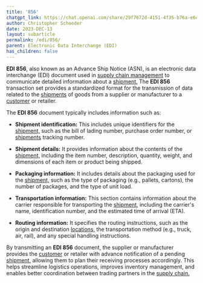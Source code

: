 ```yaml
---
title: '856'
chatgpt_link: https://chat.openai.com/share/29f7672d-4151-4f35-b76a-e6c245c7d3f6
author: Christopher Schoeder
date: 2023-DEC-13
layout: subarticle
permalink: /edi/856/
parent: Electronic Data Interchange (EDI)
has_children: false
---
```


**EDI 856**, also known as an Advance Ship Notice (ASN), is an electronic data interchange (EDI) document used in <a href="/glossery/supply-chain">supply chain management</a> to communicate detailed information about a <a href="/glossery/shipments">shipment.</a> The **EDI 856** transaction set provides a standardized format for the transmission of data related to the <a href="/glossery/shipments">shipments</a> of goods from a supplier or manufacturer to a <a href="/parties/customers">customer</a> or retailer.

The **EDI 856** document typically includes information such as:

- **Shipment identification:** This includes unique identifiers for the <a href="/glossery/shipments">shipment,</a> such as the bill of lading number, purchase order number, or <a href="/glossery/shipments">shipments</a> tracking number.

- **Shipment details:** It provides information about the contents of the <a href="/glossery/shipments">shipment,</a> including the item number, description, quantity, weight, and dimensions of each item or product being shipped.

- **Packaging information:** It includes details about the packaging used for the <a href="/glossery/shipments">shipment,</a> such as the type of packaging (e.g., pallets, cartons), the number of packages, and the type of unit load.

- **Transportation information:** This section contains information about the carrier responsible for transporting the <a href="/glossery/shipments">shipment,</a> including the carrier's name, identification number, and the estimated time of arrival (ETA).

- **Routing information:** It specifies the routing instructions, such as the origin and destination <a href="/locations/">locations,</a>  the transportation method (e.g., truck, air, rail), and any special handling instructions.

By transmitting an **EDI 856** document, the supplier or manufacturer provides the <a href="/parties/customers">customer</a> or retailer with advance notification of a pending <a href="/glossery/shipments">shipment,</a> allowing them to plan their receiving processes accordingly. This helps streamline logistics operations, improves inventory management, and enables better coordination between trading partners in the <a href="/glossery/supply-chain">supply chain.</a>
